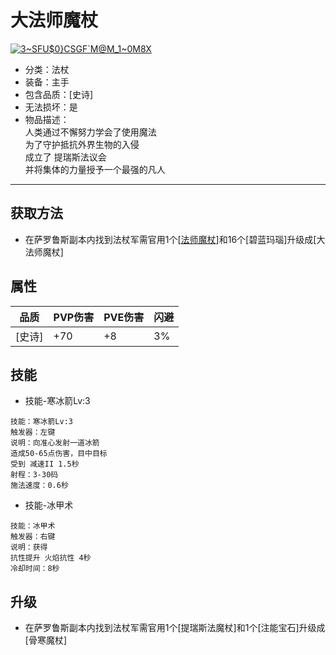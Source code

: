 # 大法师魔杖
<a href="https://ibb.co/Wc3dtJ5"><img src="https://i.ibb.co/khyr1CB/3-SFU-0-CSGF-M-M-1-0-M8-X.png" alt="3~SFU$0}CSGF`M@M_1~0M8X" border="0"></a>
* 分类：法杖
* 装备：主手
* 包含品质：[史诗]
* 无法损坏：是
* 物品描述：<br/>人类通过不懈努力学会了使用魔法<br/>为了守护抵抗外界生物的入侵<br/>成立了 提瑞斯法议会<br/>并将集体的力量授予一个最强的凡人
---
## 获取方法
* 在萨罗鲁斯副本内找到法杖军需官用1个[<a href="https://github.com/LeafletXD/Minecraft-Yuanchu-Server-Wiki/blob/main/Wiki/RPG%E9%81%93%E5%85%B7/%E8%BF%9C%E7%A8%8B%E6%AD%A6%E5%99%A8/%E6%B3%95%E6%9D%96/%E6%B3%95%E5%B8%88%E9%AD%94%E6%9D%96.md">法师魔杖<a/>]和16个[碧蓝玛瑙]升级成[大法师魔杖]
## 属性
|品质|PVP伤害|PVE伤害|闪避|
|----|----|----|----|
|[史诗]|+70|+8|3%|
## 技能
* 技能-寒冰箭Lv:3
```
技能：寒冰箭Lv:3
触发器：左键
说明：向准心发射一道冰箭
造成50-65点伤害，目中目标
受到 减速II 1.5秒
射程：3-30码
施法速度：0.6秒
```
* 技能-冰甲术
```
技能：冰甲术
触发器：右键
说明：获得
抗性提升 火焰抗性 4秒
冷却时间：8秒
```
## 升级
* 在萨罗鲁斯副本内找到法杖军需官用1个[提瑞斯法魔杖]和1个[注能宝石]升级成[骨寒魔杖]
